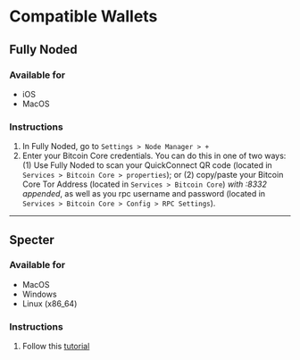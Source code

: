 # Compatible Wallets

## Fully Noded

### Available for
- iOS
- MacOS

### Instructions
1. In Fully Noded, go to `Settings > Node Manager > +`
1. Enter your Bitcoin Core credentials. You can do this in one of two ways: (1) Use Fully Noded to scan your QuickConnect QR code (located in `Services > Bitcoin Core > properties`); or (2) copy/paste your Bitcoin Core Tor Address (located in `Services > Bitcoin Core`) _with :8332 appended_, as well as you rpc username and password (located in `Services > Bitcoin Core > Config > RPC Settings`).

---

## Specter

### Available for
- MacOS
- Windows
- Linux (x86_64)

### Instructions
1. Follow this [tutorial](/docs/integrations/specter)
